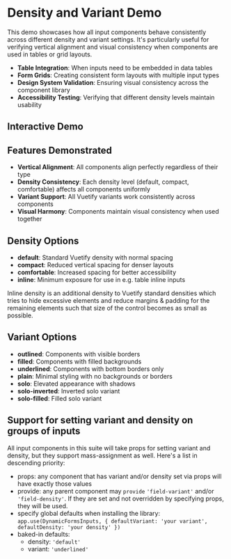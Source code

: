 # Density and Variant Demo

This demo showcases how all input components behave consistently across different density and variant settings.
It's particularly useful for verifying vertical alignment and visual consistency when components are used in tables
or grid layouts.

- **Table Integration**: When inputs need to be embedded in data tables
- **Form Grids**: Creating consistent form layouts with multiple input types
- **Design System Validation**: Ensuring visual consistency across the component library
- **Accessibility Testing**: Verifying that different density levels maintain usability

## Interactive Demo

<density-demo/>

## Features Demonstrated

- **Vertical Alignment**: All components align perfectly regardless of their type
- **Density Consistency**: Each density level (default, compact, comfortable) affects all components uniformly
- **Variant Support**: All Vuetify variants work consistently across components
- **Visual Harmony**: Components maintain visual consistency when used together

## Density Options

- **default**: Standard Vuetify density with normal spacing
- **compact**: Reduced vertical spacing for denser layouts
- **comfortable**: Increased spacing for better accessibility
- **inline**: Minimum exposure for use in e.g. table inline inputs

Inline density is an additional density to Vuetify standard densities which tries to hide excessive elements and reduce
margins & padding for the remaining elements such that size of the control becomes as small as possible.

## Variant Options

- **outlined**: Components with visible borders
- **filled**: Components with filled backgrounds
- **underlined**: Components with bottom borders only
- **plain**: Minimal styling with no backgrounds or borders
- **solo**: Elevated appearance with shadows
- **solo-inverted**: Inverted solo variant
- **solo-filled**: Filled solo variant

## Support for setting variant and density on groups of inputs

All input components in this suite will take props for setting variant and density, but they support mass-assignment as 
well. Here's a list in descending priority:

- props: any component that has variant and/or density set via props will have exactly those values
- provide: any parent component may `provide` `'field-variant'` and/or `'field-density'`. If they are set and not 
  overridden by specifying props, they will be used.
- specify global defaults when installing the library: 
  `app.use(DynamicFormsInputs, { defaultVariant: 'your variant', defaultDensity: 'your density' })`
- baked-in defaults:
  - density: `'default'`
  - variant: `'underlined'`

<script setup>
import DensityDemo from '../components/density-demo.vue';
</script>
